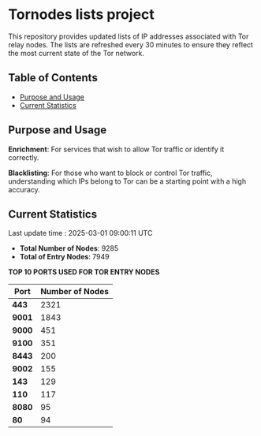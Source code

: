 # Tornodes lists project

This repository provides updated lists of IP addresses associated with Tor relay nodes. The lists are refreshed every 30 minutes to ensure they reflect the most current state of the Tor network.

## Table of Contents

- [Purpose and Usage](#purpose-and-usage)
- [Current Statistics](#current-statistics)


## Purpose and Usage

**Enrichment**: For services that wish to allow Tor traffic or identify it correctly.

**Blacklisting**: For those who want to block or control Tor traffic, understanding which IPs belong to Tor can be a starting point with a high accuracy.

## Current Statistics

Last update time : 2025-03-01 09:00:11 UTC

- **Total Number of Nodes**: 9285
- **Total of Entry Nodes**: 7949

**TOP 10 PORTS USED FOR TOR ENTRY NODES**

| **Port** | **Number of Nodes** |
|------|-----------------|
| **443**   | 2321  |
| **9001**   | 1843  |
| **9000**   | 451  |
| **9100**   | 351  |
| **8443**   | 200  |
| **9002**   | 155  |
| **143**   | 129  |
| **110**   | 117  |
| **8080**   | 95  |
| **80**   | 94  |

